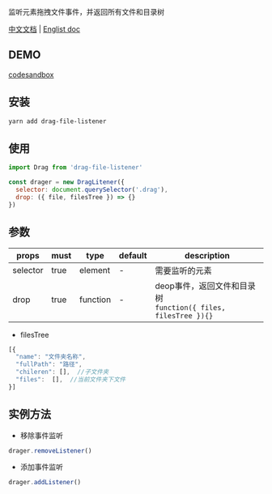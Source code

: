监听元素拖拽文件事件，并返回所有文件和目录树

[中文文档](https://github.com/JakeLaoyu/drag-file-listener/blob/master/README.zh-CN.md) | [Englist doc](https://github.com/JakeLaoyu/drag-file-listener/blob/master/README.md)

## DEMO

[codesandbox](https://codesandbox.io/s/drag-file-listener-demo-vlu55)

## 安装

```sh
yarn add drag-file-listener
```

## 使用

```js
import Drag from 'drag-file-listener'

const drager = new DragLitener({
  selector: document.querySelector('.drag'),
  drop: ({ file, filesTree }) => {}
})
```

## 参数

| props    | must | type     | default | description                                                   |
| -------- | ---- | -------- | ------- | ------------------------------------------------------------- |
| selector | true | element  | -       | 需要监听的元素                                                |
| drop     | true | function | -       | deop事件，返回文件和目录树 <br/> `function({ files, filesTree }){}` |

* filesTree

```js
[{
  "name": "文件夹名称",
  "fullPath": "路径",
  "chileren": [],  //子文件夹
  "files":  [],  //当前文件夹下文件
}]
```

## 实例方法

* 移除事件监听

```js
drager.removeListener()
```

* 添加事件监听

```js
drager.addListener()
```